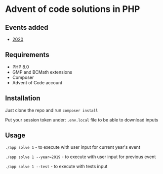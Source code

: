 # Advent of code solutions in PHP

## Events added

- [2020](https://adventofcode.com/2020)

## Requirements

- PHP 8.0
- GMP and BCMath extensions
- Composer
- Advent of Code account

## Installation

Just clone the repo and run `composer install`

Put your session token under: `.env.local` file to be able to download inputs

## Usage

`./app solve 1` - to execute with user input for current year's event

`./app solve 1 --year=2019` - to execute with user input for previous event

`./app solve 1 --test` - to execute with tests input
